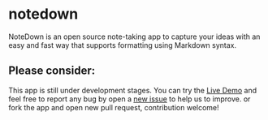 # notedown
NoteDown is an open source note-taking app to capture your ideas with an easy and fast way that supports formatting using Markdown syntax.

## Please consider:
This app is still under development stages. You can try the [Live Demo](https://mhmdali102.github.io/notedown/) and feel free to report any bug by open a [new issue](https://github.com/mhmdali102/notedown/issues) to help us to improve. or fork the app and open new pull request, contribution welcome!